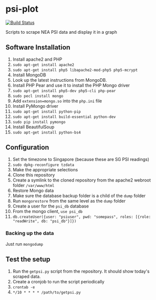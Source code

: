 psi-plot
========

[![Build Status](https://travis-ci.org/fonglh/psi-plot.svg?branch=master)](https://travis-ci.org/fonglh/psi-plot)

Scripts to scrape NEA PSI data and display it in a graph

## Software Installation

1. Install apache2 and PHP
  1. `sudo apt-get install apache2`
  1. `sudo apt-get install php5 libapache2-mod-php5 php5-mcrypt`
1. Install MongoDB
  1. Look up the latest instructions from MongoDB.
1. Install PHP Pear and use it to install the PHP Mongo driver
  1. `sudo apt-get install php5-dev php5-cli php-pear`
  1. `sudo pecl install mongo`
  1. Add `extension=mongo.so` into the `php.ini` file
1. Install PyMongo driver
  1. `sudo apt-get install python-pip`
  1. `sudo apt-get install build-essential python-dev`
  1. `sudo pip install pymongo`
1. Install BeautifulSoup
  1. `sudo apt-get install python-bs4`

## Configuration

1. Set the timezone to Singapore (because these are SG PSI readings)
  1. `sudo dpkg-reconfigure tzdata`
  1. Make the appropriate selections
1. Clone this repository
  1. Create a symlink to the cloned repository from the apache2 webroot folder `/var/www/html`
1. Restore Mongo data
  1. Make sure the database backup folder is a child of the `dump` folder
  1. Run `mongorestore` from the same level as the `dump` folder
1. Create a user for the `psi_db` database
  1. From the mongo client, `use psi_db`
  1. `db.createUser({user: "psiuser", pwd: "somepass", roles: [{role: "readWrite", db: "psi_db"}]})`

### Backing up the data

Just run `mongodump`

## Test the setup

1. Run the `getpsi.py` script from the repository. It should show today's scraped data.
1. Create a cronjob to run the script periodically
  1. `crontab -e`
  1. `*/10 * * * * /path/to/getpsi.py`
